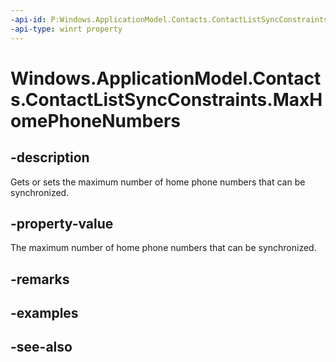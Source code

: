 ----api-id: P:Windows.ApplicationModel.Contacts.ContactListSyncConstraints.MaxHomePhoneNumbers
-api-type: winrt property
---<!-- Property syntaxpublic Windows.Foundation.IReference<int> MaxHomePhoneNumbers { get;  set; }--># Windows.ApplicationModel.Contacts.ContactListSyncConstraints.MaxHomePhoneNumbers## -descriptionGets or sets the maximum number of home phone numbers that can be synchronized.## -property-valueThe maximum number of home phone numbers that can be synchronized.## -remarks## -examples## -see-also